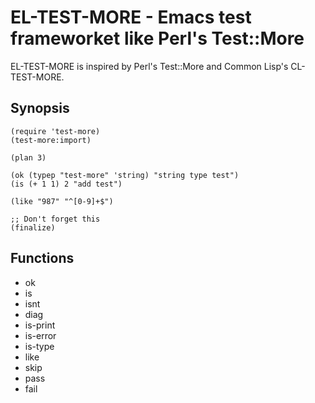 # EL-TEST-MORE - Emacs test frameworket like Perl's Test::More

EL-TEST-MORE is inspired by Perl's Test::More and Common Lisp's CL-TEST-MORE.


## Synopsis

    (require 'test-more)
    (test-more:import)

    (plan 3)

    (ok (typep "test-more" 'string) "string type test")
    (is (+ 1 1) 2 "add test")

    (like "987" "^[0-9]+$")

    ;; Don't forget this
    (finalize)


## Functions

* ok
* is
* isnt
* diag
* is-print
* is-error
* is-type
* like
* skip
* pass
* fail
